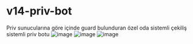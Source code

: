 # v14-priv-bot
Priv sunucularına göre içinde guard bulunduran özel oda sistemli çekiliş sistemli priv botu
![image](https://cdn.discordapp.com/attachments/1081914672598495322/1081933671818334248/image.png)
![image](https://cdn.discordapp.com/attachments/1081920855514296330/1081933847853277204/image.png)
![image](https://cdn.discordapp.com/attachments/1081920855514296330/1081933986940583986/image.png)
